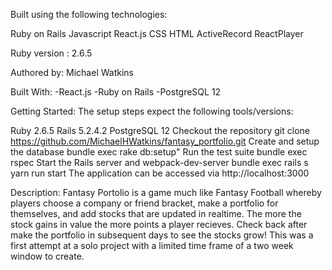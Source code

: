
Built using the following technologies:

Ruby on Rails Javascript React.js CSS HTML ActiveRecord ReactPlayer

Ruby version : 2.6.5

Authored by: Michael Watkins

Built With: -React.js -Ruby on Rails -PostgreSQL 12

Getting Started: The setup steps expect the following tools/versions:

Ruby 2.6.5 Rails 5.2.4.2 PostgreSQL 12 Checkout the repository git clone https://github.com/MichaelHWatkins/fantasy_portfolio.git Create and setup the database bundle exec rake db:setup" Run the test suite bundle exec rspec Start the Rails server and webpack-dev-server bundle exec rails s yarn run start The application can be accessed via http://localhost:3000

Description: Fantasy Portolio is a game much like Fantasy Football whereby players choose a company or friend bracket, make a portfolio for themselves, and add stocks that are updated in realtime. The more the stock gains in value the more points a player recieves. Check back after make the portfolio in subsequent days to see the stocks grow! This was a first attempt at a solo project with a limited time frame of a two week window to create.
